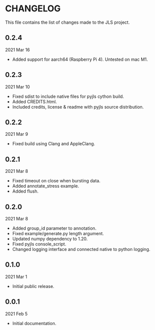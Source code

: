 
# CHANGELOG

This file contains the list of changes made to the JLS project.


## 0.2.4

2021 Mar 16

*   Added support for aarch64 (Raspberry Pi 4).  Untested on mac M1.


## 0.2.3

2021 Mar 10

*   Fixed sdist to include native files for pyjls cython build.
*   Added CREDITS.html.
*   Included credits, license & readme with pyjls source distribution.


## 0.2.2

2021 Mar 9

*   Fixed build using Clang and AppleClang.


## 0.2.1

2021 Mar 8

*   Fixed timeout on close when bursting data.
*   Added annotate_stress example.
*   Added flush.


## 0.2.0

2021 Mar 8

*   Added group_id parameter to annotation.
*   Fixed example/generate.py length argument.
*   Updated numpy dependency to 1.20.
*   Fixed pyjls console_script.
*   Changed logging interface and connected native to python logging.


## 0.1.0

2021 Mar 1

*   Initial public release.


## 0.0.1

2021 Feb 5

*   Initial documentation.
